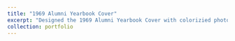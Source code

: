 ```yaml
---
title: "1969 Alumni Yearbook Cover"
excerpt: "Designed the 1969 Alumni Yearbook Cover with colorizied photos<br/><img src='/images/cover.png' width='50%'>"
collection: portfolio
---
```


